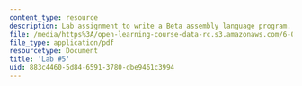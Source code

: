 ```yaml
---
content_type: resource
description: Lab assignment to write a Beta assembly language program.
file: /media/https%3A/open-learning-course-data-rc.s3.amazonaws.com/6-004-computation-structures-spring-2009/883c44605d8465913780dbe9461c3994_MIT6_004s09_lab05.pdf
file_type: application/pdf
resourcetype: Document
title: 'Lab #5'
uid: 883c4460-5d84-6591-3780-dbe9461c3994
---
```

